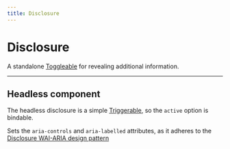 ```yaml
---
title: Disclosure
---
```


<script lang="ts">
  import Demo from "$components/Demo.svelte";
</script>

# Disclosure

A standalone [Toggleable](/blocks/toggleable) for revealing additional information.

<Demo file="./componentDemo.svelte" value="result" />

---

## Headless component

The headless disclosure is a simple [Triggerable](/blocks/triggerable), so the `active` option is bindable.

Sets the `aria-controls` and `aria-labelled` attributes, as it adheres to the [Disclosure WAI-ARIA design pattern](https://www.w3.org/WAI/ARIA/apg/patterns/disclosure/)

